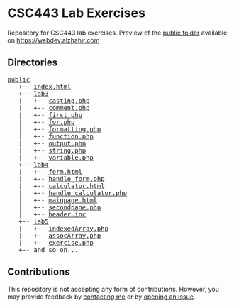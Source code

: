 # CSC443 Lab Exercises
Repository for CSC443 lab exercises. Preview of the [public folder](public/) available on https://webdev.alzhahir.com

## Directories
<pre>
<a href="public/">public</a>
&nbsp;&nbsp;&nbsp;+-- <a href="https://webdev.alzhahir.com/">index.html</a>
&nbsp;&nbsp;&nbsp;+-- <a href="https://webdev.alzhahir.com/lab3">lab3</a>
&nbsp;&nbsp;&nbsp;|&nbsp;&nbsp;&nbsp;+-- <a href="https://webdev.alzhahir.com/lab3/casting.php">casting.php</a>
&nbsp;&nbsp;&nbsp;|&nbsp;&nbsp;&nbsp;+-- <a href="https://webdev.alzhahir.com/lab3/comment.php">comment.php</a>
&nbsp;&nbsp;&nbsp;|&nbsp;&nbsp;&nbsp;+-- <a href="https://webdev.alzhahir.com/lab3/first.php">first.php</a>
&nbsp;&nbsp;&nbsp;|&nbsp;&nbsp;&nbsp;+-- <a href="https://webdev.alzhahir.com/lab3/for.php">for.php</a>
&nbsp;&nbsp;&nbsp;|&nbsp;&nbsp;&nbsp;+-- <a href="https://webdev.alzhahir.com/lab3/formatting.php">formatting.php</a>
&nbsp;&nbsp;&nbsp;|&nbsp;&nbsp;&nbsp;+-- <a href="https://webdev.alzhahir.com/lab3/function.php">function.php</a>
&nbsp;&nbsp;&nbsp;|&nbsp;&nbsp;&nbsp;+-- <a href="https://webdev.alzhahir.com/lab3/output.php">output.php</a>
&nbsp;&nbsp;&nbsp;|&nbsp;&nbsp;&nbsp;+-- <a href="https://webdev.alzhahir.com/lab3/string.php">string.php</a>
&nbsp;&nbsp;&nbsp;|&nbsp;&nbsp;&nbsp;+-- <a href="https://webdev.alzhahir.com/lab3/variable.php">variable.php</a>
&nbsp;&nbsp;&nbsp;+-- <a href="https://webdev.alzhahir.com/lab4">lab4</a>
&nbsp;&nbsp;&nbsp;|&nbsp;&nbsp;&nbsp;+-- <a href="https://webdev.alzhahir.com/lab4/form.html">form.html</a>
&nbsp;&nbsp;&nbsp;|&nbsp;&nbsp;&nbsp;+-- <a href="https://webdev.alzhahir.com/lab4/handle_form.php">handle_form.php</a>
&nbsp;&nbsp;&nbsp;|&nbsp;&nbsp;&nbsp;+-- <a href="https://webdev.alzhahir.com/lab4/calculator.html">calculator.html</a>
&nbsp;&nbsp;&nbsp;|&nbsp;&nbsp;&nbsp;+-- <a href="https://webdev.alzhahir.com/lab4/handle_calculator.php">handle_calculator.php</a>
&nbsp;&nbsp;&nbsp;|&nbsp;&nbsp;&nbsp;+-- <a href="https://webdev.alzhahir.com/lab4/mainpage.html">mainpage.html</a>
&nbsp;&nbsp;&nbsp;|&nbsp;&nbsp;&nbsp;+-- <a href="https://webdev.alzhahir.com/lab4/secondpage.php">secondpage.php</a>
&nbsp;&nbsp;&nbsp;|&nbsp;&nbsp;&nbsp;+-- <a href="https://webdev.alzhahir.com/lab4/header.inc">header.inc</a>
&nbsp;&nbsp;&nbsp;+-- <a href="https://webdev.alzhahir.com/lab5">lab5</a>
&nbsp;&nbsp;&nbsp;|&nbsp;&nbsp;&nbsp;+-- <a href="https://webdev.alzhahir.com/lab5/indexedArray.php">indexedArray.php</a>
&nbsp;&nbsp;&nbsp;|&nbsp;&nbsp;&nbsp;+-- <a href="https://webdev.alzhahir.com/lab5/assocArray.php">assocArray.php</a>
&nbsp;&nbsp;&nbsp;|&nbsp;&nbsp;&nbsp;+-- <a href="https://webdev.alzhahir.com/lab5/exercise.php">exercise.php</a>
&nbsp;&nbsp;&nbsp;+-- and so on...
</pre>


## Contributions
This repository is not accepting any form of contributions. However, you may provide feedback by [contacting me](https://www.alzhahir.com/contact) or by [opening an issue](https://github.com/alzhahir/csc443/issues).